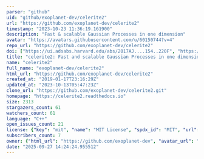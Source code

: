 ```yaml
---
parser: "github"
uid: "github/exoplanet-dev/celerite2"
url: "https://github.com/exoplanet-dev/celerite2"
timestamp: "2023-10-23 11:36:19.161900"
description: "Fast & scalable Gaussian Processes in one dimension"
avatar: "https://avatars.githubusercontent.com/u/60150744?v=4"
repo_url: "https://github.com/exoplanet-dev/celerite2"
doi: ["https://ui.adsabs.harvard.edu/abs/2017AJ....154..220F", "https://ui.adsabs.harvard.edu/abs/2023ascl.soft10001F/abstract"]
title: "celerite2: Fast and scalable Gaussian Processes in one dimension"
name: "celerite2"
full_name: "exoplanet-dev/celerite2"
html_url: "https://github.com/exoplanet-dev/celerite2"
created_at: "2019-01-17T23:16:29Z"
updated_at: "2023-10-13T05:47:23Z"
clone_url: "https://github.com/exoplanet-dev/celerite2.git"
homepage: "https://celerite2.readthedocs.io"
size: 2313
stargazers_count: 61
watchers_count: 61
language: "C++"
open_issues_count: 21
license: {"key": "mit", "name": "MIT License", "spdx_id": "MIT", "url": "https://api.github.com/licenses/mit", "node_id": "MDc6TGljZW5zZTEz"}
subscribers_count: 7
owner: {"html_url": "https://github.com/exoplanet-dev", "avatar_url": "https://avatars.githubusercontent.com/u/60150744?v=4", "login": "exoplanet-dev", "type": "Organization"}
date: "2025-09-27 14:24:24.955512"
---
```

